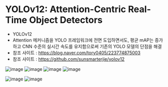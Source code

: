 # YOLOv12: Attention-Centric Real-Time Object Detectors 
- YOLOv12
- Attention 메커니즘을 YOLO 프레임워크에 전면 도입하면서도, 평균 mAP는 증가하고 CNN 수준의 실시간 속도를 유지함으로써 기존의 YOLO 모델의 단점을 해결
- 참조 사이트 : https://blog.naver.com/tory0405/223774875003
- 참조 사이트 : https://github.com/sunsmarterjie/yolov12

![image](https://github.com/user-attachments/assets/1728d35f-6cee-48a6-ad6b-f00140e57acf)
![image](https://github.com/user-attachments/assets/f5bf5fc6-e2ff-4e02-8b57-57ccf8f6e425)
![image](https://github.com/user-attachments/assets/11d42151-4dd0-40b7-94ac-0f04acb2857c)
![image](https://github.com/user-attachments/assets/b8a5fd61-c556-43cf-8464-288640e2d390)

![image](https://github.com/user-attachments/assets/98598eb2-7835-4c64-a482-fd73c9eed5dc)
![image](https://github.com/user-attachments/assets/095b20d6-a68e-42d7-83e1-d7fc33d477c0)
